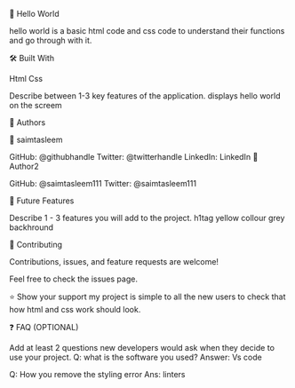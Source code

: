 📖 Hello World

hello world is a basic html code and css code to understand their functions and go through with it.

🛠 Built With

Html
Css

Describe between 1-3 key features of the application.
displays hello world on the screem

👥 Authors

👤 saimtasleem

GitHub: @githubhandle
Twitter: @twitterhandle
LinkedIn: LinkedIn
👤 Author2

GitHub: @saimtasleem111
Twitter: @saimtasleem111

🔭 Future Features

Describe 1 - 3 features you will add to the project.
 h1tag
 yellow collour
 grey backhround

🤝 Contributing

Contributions, issues, and feature requests are welcome!

Feel free to check the issues page.



⭐️ Show your support
my project is simple to all the new users to check that how html and css work should look.

❓ FAQ (OPTIONAL)

Add at least 2 questions new developers would ask when they decide to use your project.
Q: what is the software you used?
Answer: Vs code

Q: How you remove the styling error
Ans: linters




